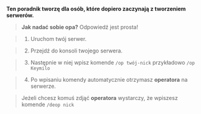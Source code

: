 **Ten poradnik tworzę dla osób, które dopiero zaczynają z tworzeniem serwerów.**

> **Jak nadać sobie opa?**
Odpowiedź jest prosta! 

> 1. Uruchom twój serwer.

> 2. Przejdź do konsoli twojego serwera.

> 3. Następnie w niej wpisz komende ``/op twój-nick`` przykładowo ``/op Keymilo``

> 4. Po wpisaniu komendy automatycznie otrzymasz **operatora** na serwerze.

> Jeżeli chcesz komuś zdjąć **operatora** wystarczy, że wpiszesz komende ``/deop nick`` 
